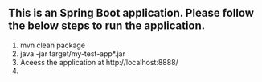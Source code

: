 ## This is an Spring Boot application. Please follow the below steps to run the application.

1. mvn clean package
2. java -jar target/my-test-app*.jar
3. Aceess the application at http://localhost:8888/
4. 
